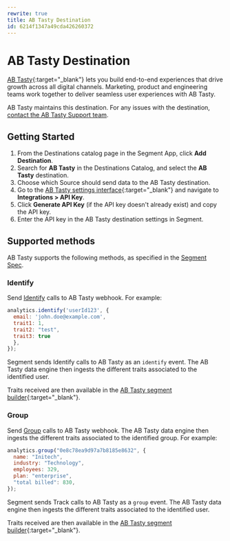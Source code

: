 ```yaml
---
rewrite: true
title: AB Tasty Destination
id: 6214f1347a49cda426260372
---
```


# AB Tasty Destination

[AB Tasty](https://www.abtasty.com){:target="_blank"} lets you build end-to-end experiences that drive growth across all digital channels. Marketing, product and engineering teams work together to deliver seamless user experiences with AB Tasty.

AB Tasty maintains this destination. For any issues with the destination, [contact the AB Tasty Support team](mailto:product@abtasty.com).

## Getting Started



1. From the Destinations catalog page in the Segment App, click **Add Destination**.
2. Search for **AB Tasty** in the Destinations Catalog, and select the **AB Tasty** destination.
3. Choose which Source should send data to the AB Tasty destination.
4. Go to the [AB Tasty settings interface](https://app2.abtasty.com/settings/integration/api-configuration){:target="_blank"} and navigate to **Integrations > API Key**.
5. Click **Generate API Key** (if the API key doesn't already exist) and copy the API key.
6. Enter the API key in the AB Tasty destination settings in Segment.

## Supported methods

AB Tasty supports the following methods, as specified in the [Segment Spec](/docs/connections/spec).

### Identify

Send [Identify](/docs/connections/spec/identify) calls to AB Tasty webhook. For example:

```js
analytics.identify('userId123', {
  email: 'john.doe@example.com',
  trait1: 1,
  trait2: "test",
  trait3: true
  },
});
```

Segment sends Identify calls to AB Tasty as an `identify` event. The AB Tasty data engine then ingests the different traits associated to the identified user.

Traits received are then available in the [AB Tasty segment builder](https://abtasty.zendesk.com){:target="_blank"}.

### Group

Send [Group](/docs/connections/spec/group) calls to AB Tasty webhook. The AB Tasty data engine then ingests the different traits associated to the identified group. For example:

```js
analytics.group("0e8c78ea9d97a7b8185e8632", {
  name: "Initech",
  industry: "Technology",
  employees: 329,
  plan: "enterprise",
  "total billed": 830,
});
```

Segment sends Track calls to AB Tasty as a `group` event. The AB Tasty data engine then ingests the different traits associated to the identified user.

Traits received are then available in the [AB Tasty segment builder](https://abtasty.zendesk.com){:target="_blank"}.

